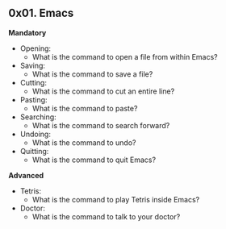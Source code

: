 ## 0x01. Emacs

**Mandatory**

- Opening:
  - What is the command to open a file from within Emacs?
- Saving:
  - What is the command to save a file?
- Cutting:
  - What is the command to cut an entire line?
- Pasting:
  - What is the command to paste?
- Searching:
  - What is the command to search forward?
- Undoing:
  - What is the command to undo?
- Quitting:
  - What is the command to quit Emacs?

**Advanced**
- Tetris:
  - What is the command to play Tetris inside Emacs?
- Doctor:
  - What is the command to talk to your doctor?